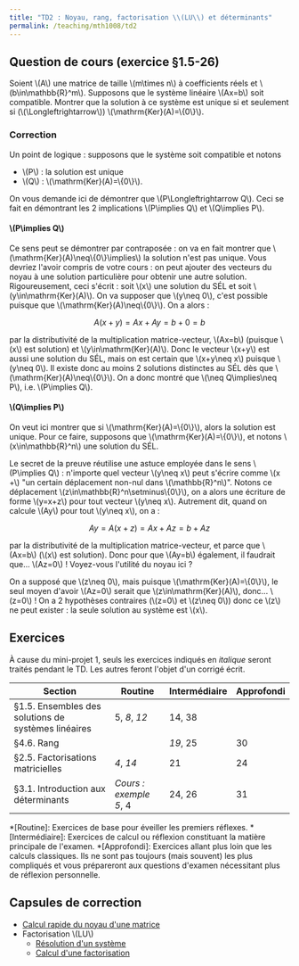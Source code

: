 ```yaml
---
title: "TD2 : Noyau, rang, factorisation \\(LU\\) et déterminants"
permalink: /teaching/mth1008/td2
---
```


## Question de cours (exercice §1.5-26)

Soient \\(A\\) une matrice de taille \\(m\times n\\) à coefficients réels et \\(b\in\mathbb{R}^m\\). Supposons que le système linéaire \\(Ax=b\\) soit compatible. Montrer que la solution à ce système est unique si et seulement si (\\(\Longleftrightarrow\\)) \\(\mathrm{Ker}(A)=\\{0\\}\\).

### Correction

Un point de logique : supposons que le système soit compatible et notons
- \\(P\\) : la solution est unique
- \\(Q\\) : \\(\mathrm{Ker}(A)=\\{0\\}\\).

On vous demande ici de démontrer que \\(P\Longleftrightarrow Q\\). Ceci se fait en démontrant les 2 implications \\(P\implies Q\\) et \\(Q\implies P\\).

#### \\(P\implies Q\\)

Ce sens peut se démontrer par contraposée : on va en fait montrer que \\(\mathrm{Ker}(A)\neq\\{0\\}\implies\\) la solution n'est pas unique. Vous devriez l'avoir compris de votre cours : on peut ajouter des vecteurs du noyau à une solution particulière pour obtenir une autre solution. Rigoureusement, ceci s'écrit : soit \\(x\\) une solution du SÉL et soit \\(y\in\mathrm{Ker}(A)\\). On va supposer que \\(y\neq 0\\), c'est possible puisque que \\(\mathrm{Ker}(A)\neq\\{0\\}\\). On a alors :

$$A(x+y)=Ax+Ay=b+0=b$$

par la distributivité de la multiplication matrice-vecteur, \\(Ax=b\\) (puisque \\(x\\) est solution) et \\(y\in\mathrm{Ker}(A)\\). Donc le vecteur \\(x+y\\) est aussi une solution du SÉL, mais on est certain que \\(x+y\neq x\\) puisque \\(y\neq 0\\). Il existe donc au moins 2 solutions distinctes au SÉL dès que \\(\mathrm{Ker}(A)\neq\\{0\\}\\). On a donc montré que \\(\neq Q\implies\neq P\\), i.e. \\(P\implies Q\\).

#### \\(Q\implies P\\)

On veut ici montrer que si \\(\mathrm{Ker}(A)=\\{0\\}\\), alors la solution est unique. Pour ce faire, supposons que \\(\mathrm{Ker}(A)=\\{0\\}\\), et notons \\(x\in\mathbb{R}^n\\) une solution du SÉL.

Le secret de la preuve réutilise une astuce employée dans le sens \\(P\implies Q\\) : n'importe quel vecteur \\(y\neq x\\) peut s'écrire comme \\(x +\\) "un certain déplacement non-nul dans \\(\mathbb{R}^n\\)". Notons ce déplacement \\(z\in\mathbb{R}^n\setminus\\{0\\}\\), on a alors une écriture de forme \\(y=x+z\\) pour tout vecteur \\(y\neq x\\). Autrement dit, quand on calcule \\(Ay\\) pour tout \\(y\neq x\\), on a :

$$Ay=A(x+z)=Ax+Az=b+Az$$

par la distributivité de la multiplication matrice-vecteur, et parce que \\(Ax=b\\) (\\(x\\) est solution). Donc pour que \\(Ay=b\\) également, il faudrait que... \\(Az=0\\) ! Voyez-vous l'utilité du noyau ici ?

On a supposé que \\(z\neq 0\\), mais puisque \\(\mathrm{Ker}(A)=\\{0\\}\\), le seul moyen d'avoir \\(Az=0\\) serait que \\(z\in\mathrm{Ker}(A)\\), donc... \\(z=0\\) ! On a 2 hypothèses contraires (\\(z=0\\) et \\(z\neq 0\\)) donc ce \\(z\\) ne peut exister : la seule solution au système est \\(x\\).

## Exercices

À cause du mini-projet 1, seuls les exercices indiqués en *italique* seront traités pendant le TD. Les autres feront l'objet d'un corrigé écrit.

| Section                                             | Routine                | Intermédiaire | Approfondi |
| --------------------------------------------------- | ---------------------- | ------------- | ---------- |
| §1.5. Ensembles des solutions de systèmes linéaires | 5, *8*, *12*           | 14, 38        |            |
| §4.6. Rang                                          |                        | *19*, 25      | 30         |
| §2.5. Factorisations matricielles                   | *4*, *14*              | 21            | 24         |
| §3.1. Introduction aux déterminants                 | *Cours : exemple 5*, 4 | 24, 26        | 31         |


*[Routine]: Exercices de base pour éveiller les premiers réflexes.
*[Intermédiaire]: Exercices de calcul ou réflexion constituant la matière principale de l'examen.
*[Approfondi]: Exercices allant plus loin que les calculs classiques. Ils ne sont pas toujours (mais souvent) les plus compliqués et vous prépareront aux questions d'examen nécessitant plus de réflexion personnelle.

## Capsules de correction

- [Calcul rapide du noyau d'une matrice](https://youtu.be/dPulm6OioXY)
- Factorisation \\(LU\\)
  - [Résolution d'un système](https://youtu.be/kNg1zhz98i4)
  - [Calcul d'une factorisation](https://youtu.be/w8zb5liSURU)